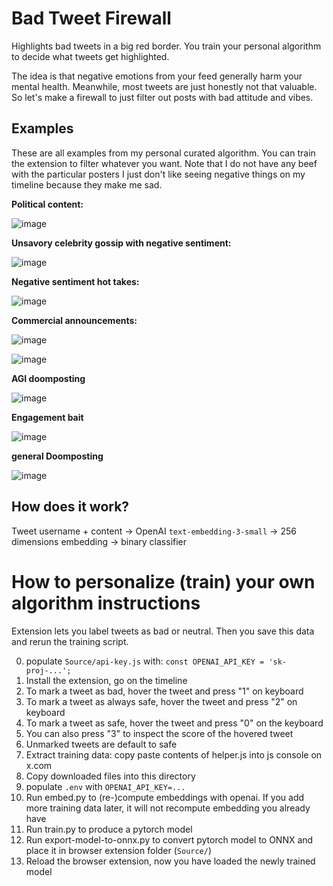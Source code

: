 # Bad Tweet Firewall

Highlights bad tweets in a big red border. You train your personal algorithm to decide what tweets get highlighted.

The idea is that negative emotions from your feed generally harm your mental health. Meanwhile, most tweets are just honestly not that valuable. So let's make a firewall to just filter out posts with bad attitude and vibes.

## Examples

These are all examples from my personal curated algorithm. You can train the extension to filter whatever you want. Note that I do not have any beef with the particular posters I just don't like seeing negative things on my timeline because they make me sad.

**Political content:**

![image](https://github.com/user-attachments/assets/9de61b2b-c72e-498c-99d3-9009f635e26d)

**Unsavory celebrity gossip with negative sentiment:**

![image](https://github.com/user-attachments/assets/c1ae48d7-d002-4dc8-b880-afdcf173aba2)

**Negative sentiment hot takes:**

![image](https://github.com/user-attachments/assets/0315bfe4-e45d-4736-b558-b128b5208708)

**Commercial announcements:**

![image](https://github.com/user-attachments/assets/380533f0-7134-4464-877d-0bb0642a90cb)

![image](https://github.com/user-attachments/assets/c978988f-352f-4dba-a6dc-16248544a504)

**AGI doomposting**

![image](https://github.com/user-attachments/assets/5fae843c-5f42-4bf3-90dc-979fb147ad2b)

**Engagement bait**

![image](https://github.com/user-attachments/assets/a2ff387d-788d-4d52-ae7c-caedbca70524)

**general Doomposting**

![image](https://github.com/user-attachments/assets/bf8fecb6-194a-4086-ae0c-c7c6f05a3e73)

## How does it work?

Tweet username + content -> OpenAI `text-embedding-3-small` -> 256 dimensions embedding -> binary classifier

# How to personalize (train) your own algorithm instructions

Extension lets you label tweets as bad or neutral. Then you save this data and rerun the training script.

0. populate `Source/api-key.js` with: `const OPENAI_API_KEY = 'sk-proj-...';`
1. Install the extension, go on the timeline
2. To mark a tweet as bad, hover the tweet and press "1" on keyboard
3. To mark a tweet as always safe, hover the tweet and press "2" on keyboard
3. To mark a tweet as safe, hover the tweet and press "0" on the keyboard
3. You can also press "3" to inspect the score of the hovered tweet
4. Unmarked tweets are default to safe
5. Extract training data: copy paste contents of helper.js into js console on x.com
6. Copy downloaded files into this directory
6. populate `.env` with `OPENAI_API_KEY=...`
7. Run embed.py to (re-)compute embeddings with openai. If you add more training data later, it will not recompute embedding you already have
8. Run train.py to produce a pytorch model
9. Run export-model-to-onnx.py to convert pytorch model to ONNX and place it in browser extension folder (`Source/`)
10. Reload the browser extension, now you have loaded the newly trained model
